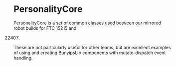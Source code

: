 # PersonalityCore

PersonalityCore is a set of common classes used between our mirrored robot builds for FTC 15215 and

22407.

These are not particularly useful for other teams, but are excellent examples of using and creating
BunyipsLib
components with mutate-dispatch event handling.